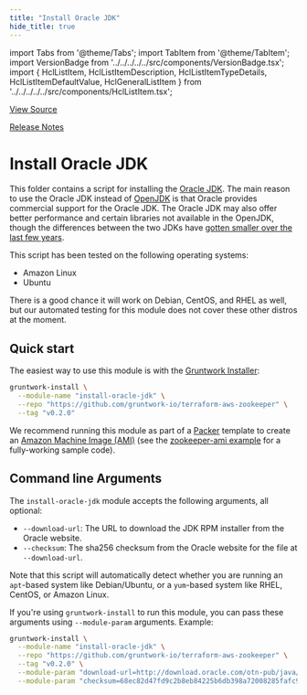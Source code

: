 ```yaml
---
title: "Install Oracle JDK"
hide_title: true
---
```


import Tabs from '@theme/Tabs';
import TabItem from '@theme/TabItem';
import VersionBadge from '../../../../../src/components/VersionBadge.tsx';
import { HclListItem, HclListItemDescription, HclListItemTypeDetails, HclListItemDefaultValue, HclGeneralListItem } from '../../../../../src/components/HclListItem.tsx';

<a href="https://github.com/gruntwork-io/terraform-aws-zookeeper/tree/main/modules%2Finstall-oracle-jdk" className="link-button" title="View the source code for this module in GitHub.">View Source</a>

<a href="https://github.com/gruntwork-io/terraform-aws-zookeeper/releases?q=" className="link-button" title="Release notes for only the service catalog versions which impacted this service.">Release Notes</a>

# Install Oracle JDK

This folder contains a script for installing the [Oracle
JDK](http://www.oracle.com/technetwork/java/javase/overview/index.html). The main reason to use the Oracle JDK instead
of [OpenJDK](http://openjdk.java.net/) is that Oracle provides commercial support for the Oracle JDK. The Oracle JDK
may also offer better performance and certain libraries not available in the OpenJDK, though the differences between
the two JDKs have [gotten smaller over the last few years](https://stackoverflow.com/q/17360011/483528).

This script has been tested on the following operating systems:

*   Amazon Linux
*   Ubuntu

There is a good chance it will work on Debian, CentOS, and RHEL as well, but our automated testing for this module does
not cover these other distros at the moment.

## Quick start

The easiest way to use this module is with the [Gruntwork Installer](https://github.com/gruntwork-io/gruntwork-installer):

```bash
gruntwork-install \
  --module-name "install-oracle-jdk" \
  --repo "https://github.com/gruntwork-io/terraform-aws-zookeeper" \
  --tag "v0.2.0"
```

We recommend running this module as part of a [Packer](https://www.packer.io/) template to create an [Amazon Machine
Image (AMI)](http://docs.aws.amazon.com/AWSEC2/latest/UserGuide/AMIs.html) (see the [zookeeper-ami
example](https://github.com/gruntwork-io/terraform-aws-zookeeper/tree/main/examples/zookeeper-ami) for a fully-working sample code).

## Command line Arguments

The `install-oracle-jdk` module accepts the following arguments, all optional:

*   `--download-url`: The URL to download the JDK RPM installer from the Oracle website.
*   `--checksum`: The sha256 checksum from the Oracle website for the file at `--download-url`.

Note that this script will automatically detect whether you are running an `apt`-based system like Debian/Ubuntu, or a
`yum`-based system like RHEL, CentOS, or Amazon Linux.

If you're using `gruntwork-install` to run this module, you can pass these arguments using `--module-param` arguments.
Example:

```bash
gruntwork-install \
  --module-name "install-oracle-jdk" \
  --repo "https://github.com/gruntwork-io/terraform-aws-zookeeper" \
  --tag "v0.2.0" \
  --module-param "download-url=http://download.oracle.com/otn-pub/java/jdk/8u162-b12/0da788060d494f5095bf8624735fa2f1/jdk-8u162-linux-x64.tar.gz" \
  --module-param "checksum=68ec82d47fd9c2b8eb84225b6db398a72008285fafc98631b1ff8d2229680257"
```


<!-- ##DOCS-SOURCER-START
{
  "originalSources": [
    "https://github.com/gruntwork-io/terraform-aws-zookeeper/tree/modules%2Finstall-oracle-jdk%2Freadme.md",
    "https://github.com/gruntwork-io/terraform-aws-zookeeper/tree/modules%2Finstall-oracle-jdk%2Fvariables.tf",
    "https://github.com/gruntwork-io/terraform-aws-zookeeper/tree/modules%2Finstall-oracle-jdk%2Foutputs.tf"
  ],
  "sourcePlugin": "module-catalog-api",
  "hash": "80ab0cf4b8fa89511ea76fbf556574f7"
}
##DOCS-SOURCER-END -->
